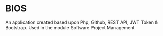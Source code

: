 # BIOS
An application created based upon Php, Github, REST API, JWT Token & Bootstrap. Used in the module Software Project Management
